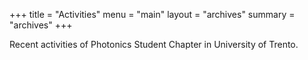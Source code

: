 +++
title = "Activities"
menu = "main"
layout = "archives"
summary = "archives"
+++

Recent activities of Photonics Student Chapter in University of Trento.
